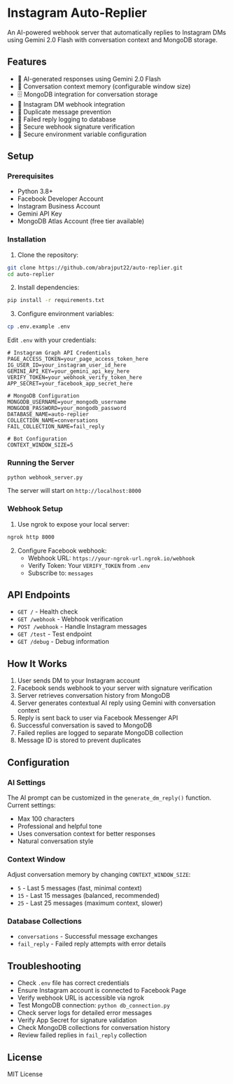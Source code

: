 # Instagram Auto-Replier

An AI-powered webhook server that automatically replies to Instagram DMs using Gemini 2.0 Flash with conversation context and MongoDB storage.

## Features

- 🤖 AI-generated responses using Gemini 2.0 Flash
- 💬 Conversation context memory (configurable window size)
- 🗄️ MongoDB integration for conversation storage
- 📱 Instagram DM webhook integration
- 🔄 Duplicate message prevention
- 📝 Failed reply logging to database
- 🔐 Secure webhook signature verification
- 🔐 Secure environment variable configuration

## Setup

### Prerequisites

- Python 3.8+
- Facebook Developer Account
- Instagram Business Account
- Gemini API Key
- MongoDB Atlas Account (free tier available)

### Installation

1. Clone the repository:
```bash
git clone https://github.com/abrajput22/auto-replier.git
cd auto-replier
```

2. Install dependencies:
```bash
pip install -r requirements.txt
```

3. Configure environment variables:
```bash
cp .env.example .env
```

Edit `.env` with your credentials:
```
# Instagram Graph API Credentials
PAGE_ACCESS_TOKEN=your_page_access_token_here
IG_USER_ID=your_instagram_user_id_here
GEMINI_API_KEY=your_gemini_api_key_here
VERIFY_TOKEN=your_webhook_verify_token_here
APP_SECRET=your_facebook_app_secret_here

# MongoDB Configuration
MONGODB_USERNAME=your_mongodb_username
MONGODB_PASSWORD=your_mongodb_password
DATABASE_NAME=auto-replier
COLLECTION_NAME=conversations
FAIL_COLLECTION_NAME=fail_reply

# Bot Configuration
CONTEXT_WINDOW_SIZE=5
```

### Running the Server

```bash
python webhook_server.py
```

The server will start on `http://localhost:8000`

### Webhook Setup

1. Use ngrok to expose your local server:
```bash
ngrok http 8000
```

2. Configure Facebook webhook:
   - Webhook URL: `https://your-ngrok-url.ngrok.io/webhook`
   - Verify Token: Your `VERIFY_TOKEN` from `.env`
   - Subscribe to: `messages`

## API Endpoints

- `GET /` - Health check
- `GET /webhook` - Webhook verification
- `POST /webhook` - Handle Instagram messages
- `GET /test` - Test endpoint
- `GET /debug` - Debug information

## How It Works

1. User sends DM to your Instagram account
2. Facebook sends webhook to your server with signature verification
3. Server retrieves conversation history from MongoDB
4. Server generates contextual AI reply using Gemini with conversation context
5. Reply is sent back to user via Facebook Messenger API
6. Successful conversation is saved to MongoDB
7. Failed replies are logged to separate MongoDB collection
8. Message ID is stored to prevent duplicates

## Configuration

### AI Settings
The AI prompt can be customized in the `generate_dm_reply()` function. Current settings:
- Max 100 characters
- Professional and helpful tone
- Uses conversation context for better responses
- Natural conversation style

### Context Window
Adjust conversation memory by changing `CONTEXT_WINDOW_SIZE`:
- `5` - Last 5 messages (fast, minimal context)
- `15` - Last 15 messages (balanced, recommended)
- `25` - Last 25 messages (maximum context, slower)

### Database Collections
- `conversations` - Successful message exchanges
- `fail_reply` - Failed reply attempts with error details

## Troubleshooting

- Check `.env` file has correct credentials
- Ensure Instagram account is connected to Facebook Page
- Verify webhook URL is accessible via ngrok
- Test MongoDB connection: `python db_connection.py`
- Check server logs for detailed error messages
- Verify App Secret for signature validation
- Check MongoDB collections for conversation history
- Review failed replies in `fail_reply` collection

## License

MIT License
